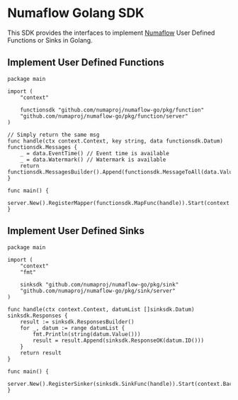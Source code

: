 # Numaflow Golang SDK

This SDK provides the interfaces to implement [Numaflow](https://github.com/numaproj/numaflow) User Defined Functions or Sinks in Golang.

## Implement User Defined Functions

```golang
package main

import (
	"context"

	functionsdk "github.com/numaproj/numaflow-go/pkg/function"
	"github.com/numaproj/numaflow-go/pkg/function/server"
)

// Simply return the same msg
func handle(ctx context.Context, key string, data functionsdk.Datum) functionsdk.Messages {
	_ = data.EventTime() // Event time is available
	_ = data.Watermark() // Watermark is available
	return functionsdk.MessagesBuilder().Append(functionsdk.MessageToAll(data.Value()))
}

func main() {
	server.New().RegisterMapper(functionsdk.MapFunc(handle)).Start(context.Background())
}

```

## Implement User Defined Sinks

```golang
package main

import (
	"context"
	"fmt"

	sinksdk "github.com/numaproj/numaflow-go/pkg/sink"
	"github.com/numaproj/numaflow-go/pkg/sink/server"
)

func handle(ctx context.Context, datumList []sinksdk.Datum) sinksdk.Responses {
	result := sinksdk.ResponsesBuilder()
	for _, datum := range datumList {
		fmt.Println(string(datum.Value()))
		result = result.Append(sinksdk.ResponseOK(datum.ID()))
	}
	return result
}

func main() {
	server.New().RegisterSinker(sinksdk.SinkFunc(handle)).Start(context.Background())
}

```
